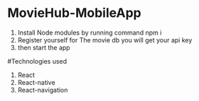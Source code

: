 # MovieHub-MobileApp

1. Install Node modules by running command npm i
2. Register yourself for The movie db you will get your api key
3. then start the app

#Technologies used
1. React
2. React-native
3. React-navigation


